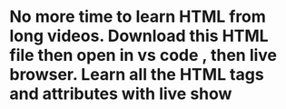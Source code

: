 # No more time to learn HTML from long videos. Download this HTML file then open in vs code , then live browser. Learn all the HTML tags and attributes with live show
